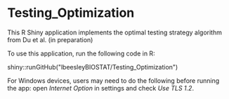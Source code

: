 # Testing_Optimization

This R Shiny application implements the optimal testing strategy algorithm from Du et al. (in preparation) 

To use this application, run the following code in R:

shiny::runGitHub("lbeesleyBIOSTAT/Testing_Optimization")


For Windows devices, users may need to do the following before running the app: open *Internet Option* in settings and check *Use TLS 1.2*. 
